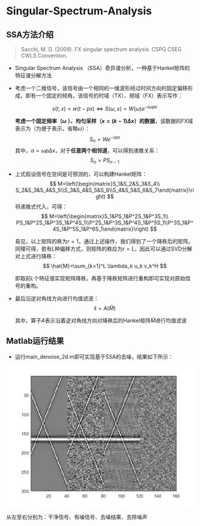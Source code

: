 # Singular-Spectrum-Analysis

## SSA方法介绍

> Sacchi, M. D. (2009). FX singular spectrum analysis. CSPG CSEG CWLS Convention.

- Singular Spectrum Analysis （SSA）奇异谱分析，一种基于Hankel矩阵的特征谱分解方法

- 考虑一个二维信号，该信号由一个相同的一维波形经过时间方向的固定偏移形成，即有一个固定的倾角，该信号的时域（TX）、频域（FX）表示写作：

  
  $$
  s(t,x)=w(t-px)\Leftrightarrow S(\omega,x)=W(\omega)e^{-i\omega px}
  $$
  

  **考虑一个固定频率（$\omega$ ）、均匀采样（$x=(k-1)\Delta x$）的数据**，该数据的FX域表示为（为便于表示，省略$\omega$）：
  $$
  S_n=We^{-i\alpha n}
  $$
  其中，$\alpha=\omega p\Delta x$，对于**任意两个相邻道**，可以得到递推关系：
  $$
  S_n=PS_{n-1}
  $$

- 上式假设信号在空间是可预测的，可以构建Hankel矩阵：
  $$
  M=\left(\begin{matrix}S_1&S_2&S_3&S_4\\ S_2&S_3&S_4&S_5\\S_3&S_4&S_5&S_6\\S_4&S_5&S_6&S_7\end{matrix}\right)
  $$
  将递推式代入，可得：
  $$
  M=\left(\begin{matrix}S_1&PS_1&P^2S_1&P^3S_1\\ PS_1&P^2S_1&P^3S_1&P^4S_1\\P^2S_1&P^3S_1&P^4S_1&P^5S_1\\P^3S_1&P^4S_1&P^5S_1&P^6S_1\end{matrix}\right)
  $$
  

  易见，以上矩阵的秩为$r=1$，通过上述操作，我们得到了一个降秩后的矩阵。同理可得，若有$L$种偏移方式，则矩阵的秩应为$r=L$，因此可以通过SVD分解对上式进行降秩：
  $$
  \hat{M}=\sum_{k=1}^L \lambda_k u_k v_k^H
  $$
  

  即取前$L$个特征值实现矩阵降秩，再基于降秩矩阵进行重构即可实现对原始信号的重构。

- 最后沿逆对角线方向进行均值滤波：
  $$
  \hat{s}=A(\hat{M})
  $$
  

  其中，算子$A$表示沿着逆对角线方向对降秩后的Hankel矩阵$\hat{M}$进行均值滤波

  

## Matlab运行结果

- 运行main_denoise_2d.m即可实现基于SSA的去噪，结果如下所示：

![result](result.jpg)

从左至右分别为：干净信号、有噪信号、去噪结果、去除噪声

